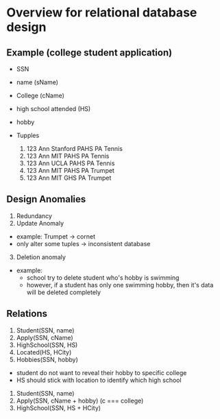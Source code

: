 # Overview for relational database design
## Example (college student application)
 * SSN
 * name (sName)
 * College (cName)
 * high school attended (HS)
 * hobby

 * Tupples
   1. 123 Ann Stanford PAHS PA Tennis
   2. 123 Ann MIT PAHS PA Tennis
   3. 123 Ann UCLA PAHS PA Tennis
   4. 123 Ann MIT PAHS PA Trumpet
   5. 123 Ann MIT GHS PA Trumpet


## Design Anomalies
1. Redundancy
2. Update Anomaly
  * example: Trumpet -> cornet
  * only alter some tuples -> inconsistent database
3. Deletion anomaly
  * example:
    * school try to delete student who's hobby is swimming
    * however, if a student has only one swimming hobby, then it's data will be deleted completely


## Relations
1. Student(SSN, name)
2. Apply(SSN, cName)
3. HighSchool(SSN, HS)
4. Located(HS, HCity)
5. Hobbies(SSN, hobby)


* student do not want to reveal their hobby to specific college
* HS should stick with location to identify which high school


1. Student(SSN, name)
2. Apply(SSN, cName + hobby) (c === college)
3. HighSchool(SSN, HS + HCity)
